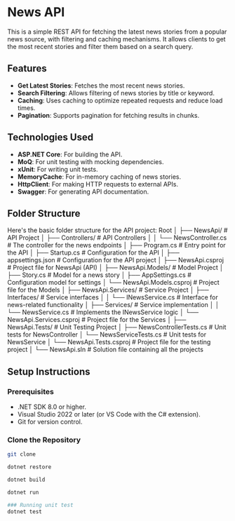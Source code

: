 # News API

This is a simple REST API for fetching the latest news stories from a popular news source, with filtering and caching mechanisms. It allows clients to get the most recent stories and filter them based on a search query.

## Features

- **Get Latest Stories**: Fetches the most recent news stories.
- **Search Filtering**: Allows filtering of news stories by title or keyword.
- **Caching**: Uses caching to optimize repeated requests and reduce load times.
- **Pagination**: Supports pagination for fetching results in chunks.

## Technologies Used

- **ASP.NET Core**: For building the API.
- **MoQ**: For unit testing with mocking dependencies.
- **xUnit**: For writing unit tests.
- **MemoryCache**: For in-memory caching of news stories.
- **HttpClient**: For making HTTP requests to external APIs.
- **Swagger**:  For generating API documentation.

## Folder Structure

Here's the basic folder structure for the API project:
Root
│
├── NewsApi/ # API Project
│ ├── Controllers/ # API Controllers
│ │ └── NewsController.cs # The controller for the news endpoints
│ ├── Program.cs # Entry point for the API
│ ├── Startup.cs # Configuration for the API
│ ├── appsettings.json # Configuration for the API project
│ ├── NewsApi.csproj # Project file for NewsApi (API)
│
├── NewsApi.Models/ # Model Project
│ ├── Story.cs # Model for a news story
│ ├── AppSettings.cs # Configuration model for settings
│ └── NewsApi.Models.csproj # Project file for the Models
│
├── NewsApi.Services/ # Service Project
│ ├── Interfaces/ # Service interfaces
│ │ └── INewsService.cs # Interface for news-related functionality
│ ├── Services/ # Service implementation
│ │ └── NewsService.cs # Implements the INewsService logic
│ └── NewsApi.Services.csproj # Project file for the Services
│
├── NewsApi.Tests/ # Unit Testing Project
│ ├── NewsControllerTests.cs # Unit tests for NewsController
│ └── NewsServiceTests.cs # Unit tests for NewsService
│ └── NewsApi.Tests.csproj # Project file for the testing project
│
└── NewsApi.sln # Solution file containing all the projects

## Setup Instructions

### Prerequisites

- .NET SDK 8.0 or higher.
- Visual Studio 2022 or later (or VS Code with the C# extension).
- Git for version control.

### Clone the Repository

```bash
git clone

dotnet restore

dotnet build

dotnet run

### Running unit test
dotnet test

